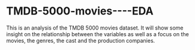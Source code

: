 # TMDB-5000-movies----EDA

This is an analysis of the TMDB 5000 movies dataset.
It will show some insight on the relationship between the variables as well as a focus on the movies, the genres, the cast and the production companies.
